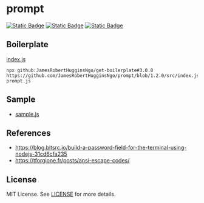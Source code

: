 # prompt

[![Static Badge](https://img.shields.io/badge/GitHub%20Repo-6e5494)](https://github.com/JamesRobertHugginsNgo/prompt)
[![Static Badge](https://img.shields.io/badge/GitHub%20Page-4078c0)](https://jamesroberthugginsngo.github.io/prompt/)
[![Static Badge](https://img.shields.io/badge/Tag-1.2.0-6cc644)](https://github.com/JamesRobertHugginsNgo/prompt/tree/1.2.0)

## Boilerplate

[index.js](./src/index.js)

```
npx github:JamesRobertHugginsNgo/get-boilerplate#3.0.0 https://github.com/JamesRobertHugginsNgo/prompt/blob/1.2.0/src/index.js prompt.js
```

## Sample

- [sample.js](./sample/sample.js)

## References

- https://blog.bitsrc.io/build-a-password-field-for-the-terminal-using-nodejs-31cd6cfa235
- https://tforgione.fr/posts/ansi-escape-codes/

## License

MIT License. See [LICENSE](LICENSE) for more details.
